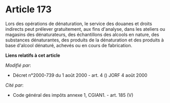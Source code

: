 # Article 173

Lors des opérations de dénaturation, le service des douanes et droits indirects peut prélever gratuitement, aux fins
d'analyse, dans les ateliers ou magasins des dénaturateurs, des échantillons des alcools en nature, des substances
dénaturantes, des produits de la dénaturation et des produits à base d'alcool dénaturé, achevés ou en cours de fabrication.

**Liens relatifs à cet article**

_Modifié par_:

  - Décret n°2000-739 du 1 août 2000 - art. 4 () JORF 4 août 2000

_Cité par_:

  - Code général des impôts annexe 1, CGIAN1. - art. 185 (V)
